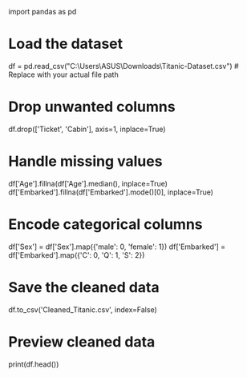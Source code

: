import pandas as pd

# Load the dataset
df = pd.read_csv("C:\Users\ASUS\Downloads\Titanic-Dataset.csv")  # Replace with your actual file path

# Drop unwanted columns
df.drop(['Ticket', 'Cabin'], axis=1, inplace=True)

# Handle missing values
df['Age'].fillna(df['Age'].median(), inplace=True)
df['Embarked'].fillna(df['Embarked'].mode()[0], inplace=True)

# Encode categorical columns
df['Sex'] = df['Sex'].map({'male': 0, 'female': 1})
df['Embarked'] = df['Embarked'].map({'C': 0, 'Q': 1, 'S': 2})

# Save the cleaned data
df.to_csv('Cleaned_Titanic.csv', index=False)

# Preview cleaned data
print(df.head())
